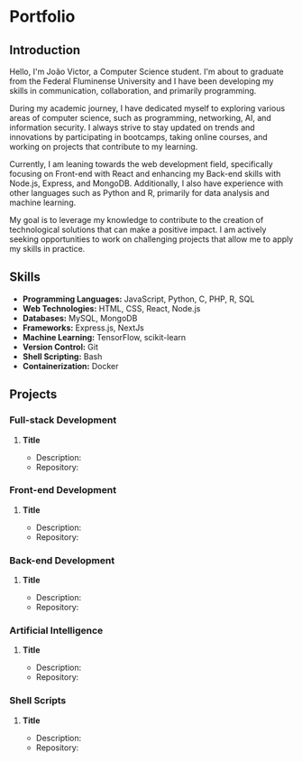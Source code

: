 # Portfolio
## Introduction

Hello, I'm João Victor, a Computer Science student. I'm about to graduate from the Federal Fluminense University and I have been developing my skills in communication, collaboration, and primarily programming.

During my academic journey, I have dedicated myself to exploring various areas of computer science, such as programming, networking, AI, and information security. I always strive to stay updated on trends and innovations by participating in bootcamps, taking online courses, and working on projects that contribute to my learning.

Currently, I am leaning towards the web development field, specifically focusing on Front-end with React and enhancing my Back-end skills with Node.js, Express, and MongoDB. Additionally, I also have experience with other languages such as Python and R, primarily for data analysis and machine learning.

My goal is to leverage my knowledge to contribute to the creation of technological solutions that can make a positive impact. I am actively seeking opportunities to work on challenging projects that allow me to apply my skills in practice.

## Skills

 * **Programming Languages:** JavaScript, Python, C, PHP, R, SQL
 * **Web Technologies:** HTML, CSS, React, Node.js
 * **Databases:** MySQL, MongoDB
 * **Frameworks:** Express.js, NextJs
 * **Machine Learning:** TensorFlow, scikit-learn
 * **Version Control:** Git
 * **Shell Scripting:** Bash
 * **Containerization:** Docker

## Projects

### Full-stack Development

1. **Title**
        
      * Description: 
      * Repository: 

### Front-end Development

1. **Title**
        
      * Description: 
      * Repository: 

### Back-end Development

1. **Title**
        
      * Description: 
      * Repository: 

### Artificial Intelligence

1. **Title**
        
      * Description: 
      * Repository: 


### Shell Scripts

1. **Title**
        
      * Description: 
      * Repository:
      
